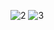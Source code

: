 ![2](https://user-images.githubusercontent.com/80580769/180607138-92c19204-c3f1-4289-bfe9-2766860fdcfc.png)
![3](https://user-images.githubusercontent.com/80580769/180607141-4ba613db-cf2d-42d3-a414-f6e8b4f1ec54.png)
